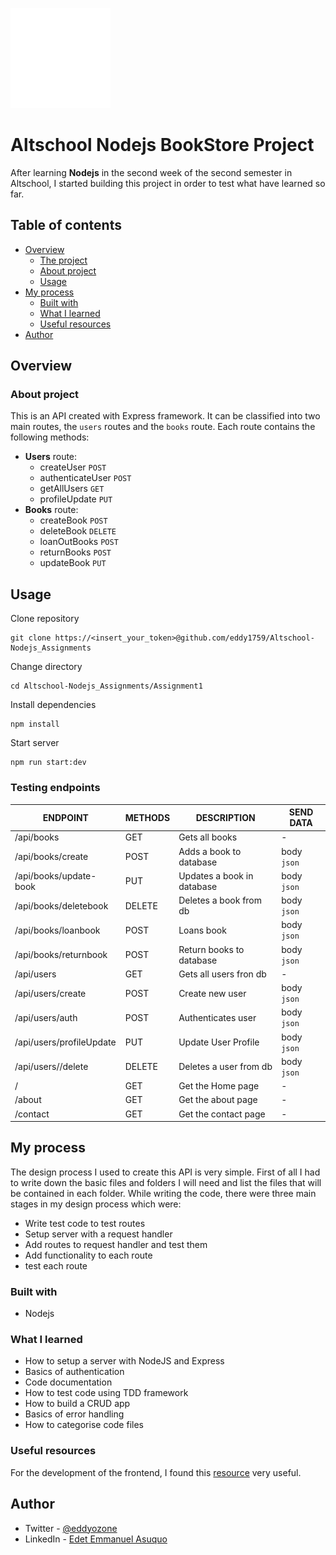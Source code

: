 ![Altschool Logo](https://raw.githubusercontent.com/Oluwasetemi/altschool-opensource-names/d5d87d27629fdd83b4a1d601afee0248f69cb25e/AltSchool-dark.svg)

# Altschool Nodejs BookStore Project 

After learning **Nodejs** in the second week of the second semester in Altschool, I started building this project in order to test what have learned so far.

## Table of contents

- [Overview](#overview)
  - [The project](#the-project)
  - [About project](#about-project)
  - [Usage](#usage)
- [My process](#my-process)
  - [Built with](#built-with)
  - [What I learned](#what-i-learned)
  - [Useful resources](#useful-resources)
- [Author](#author)

## Overview

### About project

This is an API created with Express framework. It can be classified into two main routes, the `users` routes and the `books` route. Each route contains the following methods:

- **Users** route:
  - createUser ```POST```
  - authenticateUser ```POST```
  - getAllUsers ```GET```
  - profileUpdate ```PUT```
- **Books** route:
  - createBook ```POST```
  - deleteBook ```DELETE```
  - loanOutBooks ```POST```
  - returnBooks ```POST```
  - updateBook ```PUT```

## Usage

Clone repository 

```
git clone https://<insert_your_token>@github.com/eddy1759/Altschool-Nodejs_Assignments
```

Change directory

```
cd Altschool-Nodejs_Assignments/Assignment1
```

Install dependencies

```
npm install
```

Start server

```
npm run start:dev
```
### Testing endpoints

| ENDPOINT                 |METHODS | DESCRIPTION                 | SEND DATA      |
| ------------------------ | ------ | --------------------------- | -------------- |
| /api/books               | GET    | Gets all books              | -              |
| /api/books/create        | POST   | Adds a book to database     | body `json`    |
| /api/books/update-book   | PUT    | Updates a book in database  | body `json`    |
| /api/books/deletebook    | DELETE | Deletes a book from db      | body `json`|
| /api/books/loanbook      | POST   | Loans  book                 | body `json`    |
| /api/books/returnbook    | POST   | Return books to database    | body `json`    |
| /api/users               | GET    | Gets all users fron db      | -              |
| /api/users/create        | POST   | Create new user             | body `json`    |
| /api/users/auth          | POST   | Authenticates user          | body `json`    |
| /api/users/profileUpdate | PUT    | Update User Profile         | body `json`    |
| /api/users//delete       | DELETE | Deletes a user from db      | body `json`    |
| /                        | GET    | Get the Home page           | -              |
| /about                   | GET    | Get the about page          | -              |
| /contact                 | GET    | Get the contact page        | -              |

## My process

The design process I used to create this API is very simple. First of all I had to write down the basic files and folders I will need and list the files that will be contained in each folder. While writing the code, there were three main stages in my design process which were: 

- Write test code to test routes
- Setup server with a request handler
- Add routes to request handler and test them
- Add functionality to each route
- test each route

### Built with

- Nodejs

### What I learned

- How to setup a server with NodeJS and Express
- Basics of authentication
- Code documentation
- How to test code using TDD framework
- How to build a CRUD app
- Basics of error handling
- How to categorise code files


### Useful resources

For the development of the frontend, I found this [resource](https://google.com) very useful.

## Author

- Twitter - [@eddyozone](https://www.twitter.com/eddyozone)
- LinkedIn - [Edet Emmanuel Asuquo](https://www.linkedin.com/in/edet-e-asuquo/)

